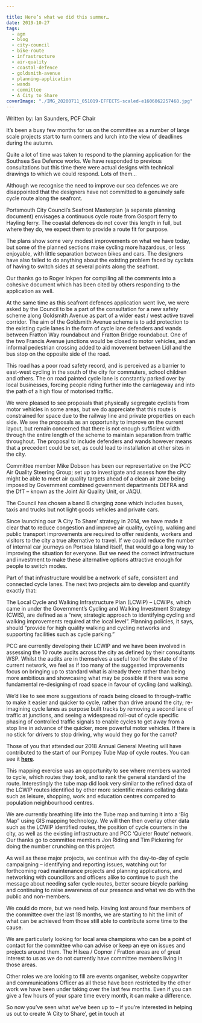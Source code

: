 ```yaml
---

title: Here’s what we did this summer…
date: 2019-10-27
tags:  
  - agm
  - blog
  - city-council
  - bike-route
  - infrastructure
  - air-quality
  - coastal-defence
  - goldsmith-avenue
  - planning-application
  - wands
  - committee
  - A City to Share
coverImage: "./IMG_20200711_051019-EFFECTS-scaled-e1606062257468.jpg"
---
```


Written by: Ian Saunders, PCF Chair

It’s been a busy few months for us on the committee as a number of large scale projects start to turn corners and lurch into the view of deadlines during the autumn.

Quite a lot of time was taken to respond to the planning application for the Southsea Sea Defence works. We have responded to previous consultations but this time there were actual designs with technical drawings to which we could respond. Lots of them…

Although we recognise the need to improve our sea defences we are disappointed that the designers have not committed to a genuinely safe cycle route along the seafront.

Portsmouth City Council’s Seafront Masterplan (a separate planning document) envisages a continuous cycle route from Gosport ferry to Hayling ferry. The coastal defences do not cover this length in full, but where they do, we expect them to provide a route fit for purpose.

The plans show some very modest improvements on what we have today, but some of the planned sections make cycling more hazardous, or less enjoyable, with little separation between bikes and cars. The designers have also failed to do anything about the existing problem faced by cyclists of having to switch sides at several points along the seafront.

Our thanks go to Roger Inkpen for compiling all the comments into a cohesive document which has been cited by others responding to the application as well.

At the same time as this seafront defences application went live, we were asked by the Council to be a part of the consultation for a new safety scheme along Goldsmith Avenue as part of a wider east / west active travel corridor. The aim of the Goldsmith Avenue scheme is to add protection to the existing cycle lanes in the form of cycle lane defenders and wands between Fratton Way roundabout and Fratton Bridge roundabout. One of the two Francis Avenue junctions would be closed to motor vehicles, and an informal pedestrian crossing added to aid movement between Lidl and the bus stop on the opposite side of the road.

This road has a poor road safety record, and is perceived as a barrier to east-west cycling in the south of the city for commuters, school children and others. The on road painted cycle lane is constantly parked over by local businesses, forcing people riding further into the carriageway and into the path of a high flow of motorised traffic.

We were pleased to see proposals that physically segregate cyclists from motor vehicles in some areas, but we do appreciate that this route is constrained for space due to the railway line and private properties on each side. We see the proposals as an opportunity to improve on the current layout, but remain concerned that there is not enough sufficient width through the entire length of the scheme to maintain separation from traffic throughout. The proposal to include defenders and wands however means that a precedent could be set, as could lead to installation at other sites in the city.

Committee member Mike Dobson has been our representative on the PCC Air Quality Steering Group; set up to investigate and assess how the city might be able to meet air quality targets ahead of a clean air zone being imposed by Government combined government departments DEFRA and the DfT – known as the Joint Air Quality Unit, or JAQU.

The Council has chosen a band B charging zone which includes buses, taxis and trucks but not light goods vehicles and private cars.

Since launching our ‘A City To Share’ strategy in 2014, we have made it clear that to reduce congestion and improve air quality, cycling, walking and public transport improvements are required to offer residents, workers and visitors to the city a true alternative to travel. If we could reduce the number of internal car journeys on Portsea Island itself, that would go a long way to improving the situation for everyone. But we need the correct infrastructure and investment to make these alternative options attractive enough for people to switch modes.

Part of that infrastructure would be a network of safe, consistent and connected cycle lanes. The next two projects aim to develop and quantify exactly that:

The Local Cycle and Walking Infrastructure Plan (LCWIP) – LCWIPs, which came in under the Government’s Cycling and Walking Investment Strategy (CWIS), are defined as a “new, strategic approach to identifying cycling and walking improvements required at the local level”. Planning policies, it says, should “provide for high quality walking and cycling networks and supporting facilities such as cycle parking.”

PCC are currently developing their LCWIP and we have been involved in assessing the 10 route audits across the city as defined by their consultants WSP. Whilst the audits are in themselves a useful tool for the state of the current network, we feel as if too many of the suggested improvements focus on bringing up to standard what is already there rather than being more ambitious and showcasing what may be possible if there was some fundamental re-designing of road space in favour of cycling (and walking).

We’d like to see more suggestions of roads being closed to through-traffic to make it easier and quicker to cycle, rather than drive around the city; re-imagining cycle lanes as purpose built tracks by removing a second lane of traffic at junctions, and seeing a widespread roll-out of cycle specific phasing of controlled traffic signals to enable cycles to get away from a stop line in advance of the quicker, more powerful motor vehicles. If there is no stick for drivers to stop driving, why would they go for the carrot?

Those of you that attended our 2018 Annual General Meeting will have contributed to the start of our Pompey Tube Map of cycle routes. You can see it [**here**](https://www.pompeybug.co.uk/wp-content/uploads/2022/10/PCF-Tube-Map-March-2018.pdf).

This mapping exercise was an opportunity to see where members wanted to cycle, which routes they took, and to rank the general standard of the route. Interestingly the tube map did look very similar to the refined data of the LCWIP routes identified by other more scientific means collating data such as leisure, shopping, work and education centres compared to population neighbourhood centres.

We are currently breathing life into the Tube map and turning it into a ‘Big Map” using GIS mapping technology. We will then then overlay other data such as the LCWIP identified routes, the position of cycle counters in the city, as well as the existing infrastructure and PCC ‘Quieter Route’ network. Our thanks go to committee members Jon Riding and Tim Pickering for doing the number crunching on this project.

As well as these major projects, we continue with the day-to-day of cycle campaigning – identifying and reporting issues, watching out for forthcoming road maintenance projects and planning applications, and networking with councillors and officers alike to continue to push the message about needing safer cycle routes, better secure bicycle parking and continuing to raise awareness of our presence and what we do with the public and non-members.

We could do more, but we need help. Having lost around four members of the committee over the last 18 months, we are starting to hit the limit of what can be achieved from those still able to contribute some time to the cause.

We are particularly looking for local area champions who can be a point of contact for the committee who can advise or keep an eye on issues and projects around them. The Hilsea / Copnor / Fratton areas are of great interest to us as we do not currently have committee members living in those areas.

Other roles we are looking to fill are events organiser, website copywriter and communications Officer as all these have been restricted by the other work we have been under taking over the last few months. Even if you can give a few hours of your spare time every month, it can make a difference.

So now you’ve seen what we’ve been up to – if you’re interested in helping us out to create ‘A City to Share’, get in touch at
